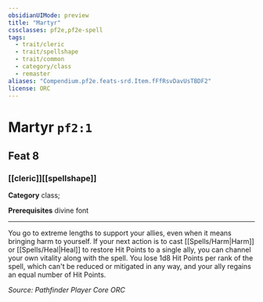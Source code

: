 ```yaml
---
obsidianUIMode: preview
title: "Martyr"
cssclasses: pf2e,pf2e-spell
tags:
  - trait/cleric
  - trait/spellshape
  - trait/common
  - category/class
  - remaster
aliases: "Compendium.pf2e.feats-srd.Item.fFfRsvDavUsTBDF2"
license: ORC
---
```

# Martyr `pf2:1`
## Feat 8
### [[cleric]][[spellshape]]

**Category** class; 



**Prerequisites** divine font
* * *
You go to extreme lengths to support your allies, even when it means bringing harm to yourself. If your next action is to cast [[Spells/Harm|Harm]] or [[Spells/Heal|Heal]] to restore Hit Points to a single ally, you can channel your own vitality along with the spell. You lose 1d8 Hit Points per rank of the spell, which can't be reduced or mitigated in any way, and your ally regains an equal number of Hit Points.

*Source: Pathfinder Player Core*
*ORC*